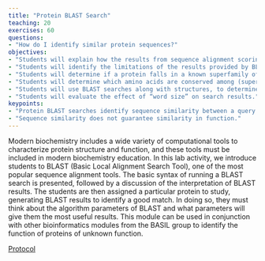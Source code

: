 ```yaml
---
title: "Protein BLAST Search"
teaching: 20
exercises: 60
questions:
- "How do I identify similar protein sequences?"
objectives:
- "Students will explain how the results from sequence alignment scoring algorithms are generated and how this is used to identify similar sequences."
- "Students will identify the limitations of the results provided by BLAST."
- "Students will determine if a protein falls in a known superfamily of proteins."
- "Students will determine which amino acids are conserved among (super)family members."
- "Students will use BLAST searches along with structures, to determine which amino acids are not only in the active site, but which are conserved in the active site, and thus may be involved in catalysis."
- "Students will evaluate the effect of “word size” on search results."
keypoints:
- "Protein BLAST searches identify sequence similarity between a query protein and a database of other proteins."
- "Sequence similarity does not guarantee similarity in function."
---
```

Modern biochemistry includes a wide variety of computational tools to characterize protein structure and function, and these tools must be included in modern biochemistry education.  In this lab activity, we introduce students to BLAST (Basic Local Alignment Search Tool), one of the most popular sequence alignment tools.  The basic syntax of running a BLAST search is presented, followed by a discussion of the interpretation of BLAST results.  The students are then assigned a particular protein to study, generating BLAST results to identify a good match.  In doing so, they must think about the algorithm parameters of BLAST and what parameters will give them the most useful results.  This module can be used in conjunction with other bioinformatics modules from the BASIL group to identify the function of proteins of unknown function.  

[Protocol](https://docs.google.com/document/d/1lDpRryLblGijPvfYKsAvEV8T1vYdN5jXZsh3cpNam6g/edit?usp=sharing)
